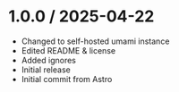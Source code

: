 
1.0.0 / 2025-04-22
==================

  * Changed to self-hosted umami instance
  * Edited README & license
  * Added ignores
  * Initial release
  * Initial commit from Astro
